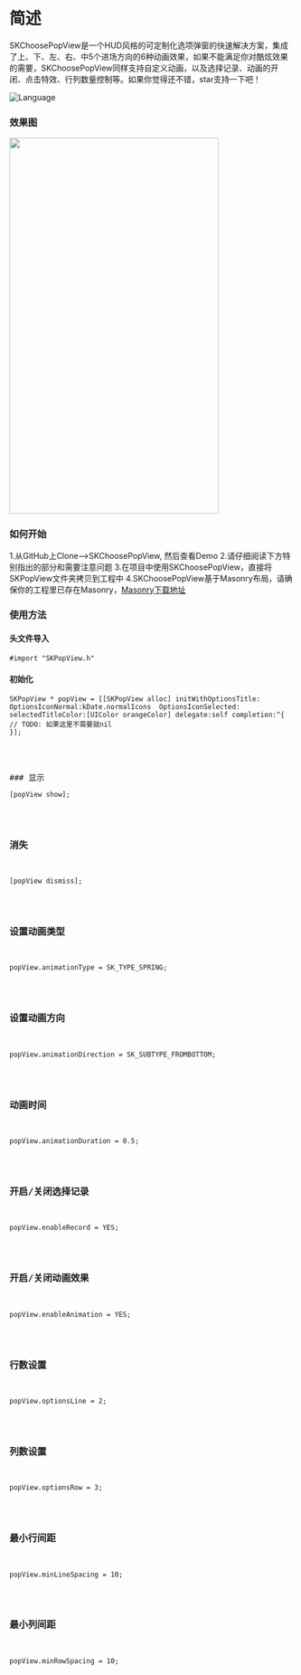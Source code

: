 # 简述

SKChoosePopView是一个HUD风格的可定制化选项弹窗的快速解决方案，集成了上、下、左、右、中5个进场方向的6种动画效果，如果不能满足你对酷炫效果的需要，SKChoosePopView同样支持自定义动画，以及选择记录、动画的开闭、点击特效、行列数量控制等。如果你觉得还不错，star支持一下吧！

![Language](https://img.shields.io/badge/Language-%20Objective%20C%20-blue.svg) 


### 效果图 
<img src="http://ofg0p74ar.bkt.clouddn.com/SKPopViewExample.gif" width="370" height ="665" />


### 如何开始 

1.从GitHub上Clone-->SKChoosePopView, 然后查看Demo
2.请仔细阅读下方特别指出的部分和需要注意问题
3.在项目中使用SKChoosePopView，直接将SKPopView文件夹拷贝到工程中
4.SKChoosePopView基于Masonry布局，请确保你的工程里已存在Masonry，[Masonry下载地址](https://github.com/SnapKit/Masonry)


### 使用方法

#### 头文件导入
<pre><code>#import "SKPopView.h"</code></pre>



#### 初始化
<pre><code>SKPopView * popView = [[SKPopView alloc] initWithOptionsTitle: OptionsIconNormal:kDate.normalIcons  OptionsIconSelected: selectedTitleColor:[UIColor orangeColor] delegate:self completion:^{
// TODO: 如果这里不需要就nil
}];</code><pre>



### 显示
<pre><code>[popView show];</code></pre>



### 消失
<pre><code>[popView dismiss];</code></pre>



### 设置动画类型
<pre><code>popView.animationType = SK_TYPE_SPRING;</code></pre>



### 设置动画方向
<pre><code>popView.animationDirection = SK_SUBTYPE_FROMBOTTOM;</code></pre>



### 动画时间
<pre><code>popView.animationDuration = 0.5;</code></pre>



### 开启/关闭选择记录
<pre><code>popView.enableRecord = YES;</code></pre>



### 开启/关闭动画效果
<pre><code>popView.enableAnimation = YES;</code></pre>



### 行数设置
<pre><code>popView.optionsLine = 2;</code></pre>



### 列数设置
<pre><code>popView.optionsRow = 3;</code></pre>



### 最小行间距
<pre><code>popView.minLineSpacing = 10;</code></pre>



### 最小列间距
<pre><code>popView.minRowSpacing = 10;</code></pre>

